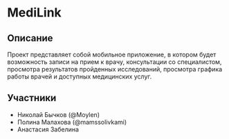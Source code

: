 # MediLink

## Описание

Проект представляет собой мобильное приложение, в котором будет возможность записи на прием к врачу, консультации со специалистом, просмотра результатов пройденных исследований, просмотра графика работы врачей и доступных медицинских услуг.

## Участники

- Николай Бычков (@Moylen) 
- Полина Малахова (@mamssolivkami)
- Анастасия Забелина
